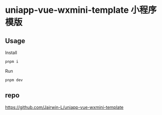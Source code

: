 # uniapp-vue-wxmini-template 小程序模版

## Usage

Install

```bash
pnpm i
```

Run

```bash
pnpm dev
```

## repo

https://github.com/Jairwin-L/uniapp-vue-wxmini-template
